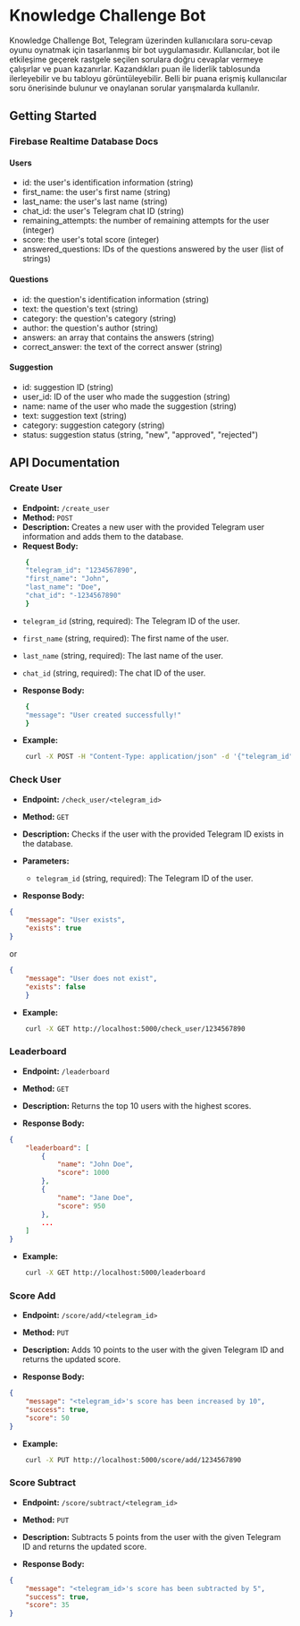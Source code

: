 # Knowledge Challenge Bot

Knowledge Challenge Bot, Telegram üzerinden kullanıcılara soru-cevap oyunu oynatmak için tasarlanmış bir bot uygulamasıdır. Kullanıcılar, bot ile etkileşime geçerek rastgele seçilen sorulara doğru cevaplar vermeye çalışırlar ve puan kazanırlar. Kazandıkları puan ile liderlik tablosunda ilerleyebilir ve bu tabloyu görüntüleyebilir. Belli bir puana erişmiş kullanıcılar soru önerisinde bulunur ve onaylanan sorular yarışmalarda kullanılır.

## Getting Started

### Firebase Realtime Database Docs

#### Users

- id: the user's identification information (string)
- first_name: the user's first name (string)
- last_name: the user's last name (string)
- chat_id: the user's Telegram chat ID (string)
- remaining_attempts: the number of remaining attempts for the user (integer)
- score: the user's total score (integer)
- answered_questions: IDs of the questions answered by the user (list of strings)

#### Questions

- id: the question's identification information (string)
- text: the question's text (string)
- category: the question's category (string)
- author: the question's author (string)
- answers: an array that contains the answers (string)
- correct_answer: the text of the correct answer (string)

#### Suggestion

- id: suggestion ID (string)
- user_id: ID of the user who made the suggestion (string)
- name: name of the user who made the suggestion (string)
- text: suggestion text (string)
- category: suggestion category (string)
- status: suggestion status (string, "new", "approved", "rejected")


## API Documentation

### Create User
- **Endpoint:** `/create_user`
- **Method:** `POST`
- **Description:** Creates a new user with the provided Telegram user information and adds them to the database.
- **Request Body:**

```bash
    {
    "telegram_id": "1234567890",
    "first_name": "John",
    "last_name": "Doe",
    "chat_id": "-1234567890"
    }
```

- `telegram_id` (string, required): The Telegram ID of the user.
- `first_name` (string, required): The first name of the user.
- `last_name` (string, required): The last name of the user.
- `chat_id` (string, required): The chat ID of the user.

- **Response Body:**

```bash
    {
    "message": "User created successfully!"
    }
```

- **Example:**

```bash
    curl -X POST -H "Content-Type: application/json" -d '{"telegram_id": "1234567890", "first_name": "John", "last_name": "Doe", "chat_id": "-1234567890"}' http://localhost:5000/create_user
```

### Check User

- **Endpoint:** `/check_user/<telegram_id>`
- **Method:** `GET`
- **Description:** Checks if the user with the provided Telegram ID exists in the database.
- **Parameters:**

    - `telegram_id` (string, required): The Telegram ID of the user.

- **Response Body:**

```json
{
    "message": "User exists",
    "exists": true
}
```
or

```json
{
    "message": "User does not exist",
    "exists": false
    }
```
- **Example:**

```bash
    curl -X GET http://localhost:5000/check_user/1234567890

```

### Leaderboard

- **Endpoint:** `/leaderboard`
- **Method:** `GET`
- **Description:** Returns the top 10 users with the highest scores.

- **Response Body:**

```json
{
    "leaderboard": [
        {
            "name": "John Doe",
            "score": 1000
        },
        {
            "name": "Jane Doe",
            "score": 950
        },
        ...
    ]
}

```
- **Example:**

```bash
    curl -X GET http://localhost:5000/leaderboard
```

### Score Add

- **Endpoint:** `/score/add/<telegram_id>`
- **Method:** `PUT`
- **Description:** Adds 10 points to the user with the given Telegram ID and returns the updated score.

- **Response Body:**

```json
{
    "message": "<telegram_id>'s score has been increased by 10",
    "success": true,
    "score": 50
}

```
- **Example:**

```bash
    curl -X PUT http://localhost:5000/score/add/1234567890
```

### Score Subtract

- **Endpoint:** `/score/subtract/<telegram_id>`
- **Method:** `PUT`
- **Description:** Subtracts 5 points from the user with the given Telegram ID and returns the updated score.

- **Response Body:**

```json
{
    "message": "<telegram_id>'s score has been subtracted by 5",
    "success": true,
    "score": 35
}

```
